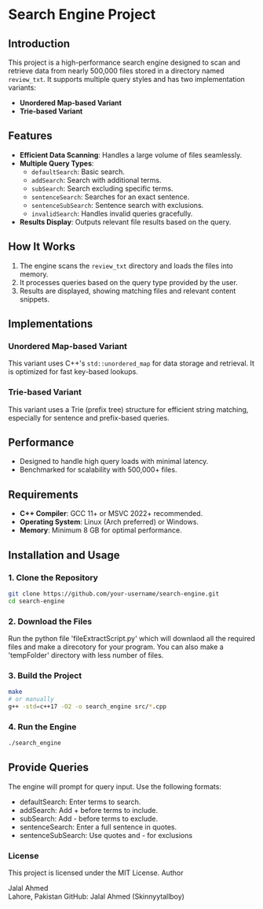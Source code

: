 # Search Engine Project  

## Introduction  
This project is a high-performance search engine designed to scan and retrieve data from nearly 500,000 files stored in a directory named `review_txt`. It supports multiple query styles and has two implementation variants:
- **Unordered Map-based Variant**
- **Trie-based Variant**

## Features  
- **Efficient Data Scanning**: Handles a large volume of files seamlessly.  
- **Multiple Query Types**:
  - `defaultSearch`: Basic search.  
  - `addSearch`: Search with additional terms.  
  - `subSearch`: Search excluding specific terms.  
  - `sentenceSearch`: Searches for an exact sentence.  
  - `sentenceSubSearch`: Sentence search with exclusions.  
  - `invalidSearch`: Handles invalid queries gracefully.  
- **Results Display**: Outputs relevant file results based on the query.


## How It Works  
1. The engine scans the `review_txt` directory and loads the files into memory.  
2. It processes queries based on the query type provided by the user.  
3. Results are displayed, showing matching files and relevant content snippets.  

## Implementations  
### **Unordered Map-based Variant**  
This variant uses C++'s `std::unordered_map` for data storage and retrieval. It is optimized for fast key-based lookups.  

### **Trie-based Variant**  
This variant uses a Trie (prefix tree) structure for efficient string matching, especially for sentence and prefix-based queries.  

## Performance  
- Designed to handle high query loads with minimal latency.  
- Benchmarked for scalability with 500,000+ files.  

## Requirements  
- **C++ Compiler**: GCC 11+ or MSVC 2022+ recommended.  
- **Operating System**: Linux (Arch preferred) or Windows.  
- **Memory**: Minimum 8 GB for optimal performance.  

## Installation and Usage  
### **1. Clone the Repository**  
```bash  
git clone https://github.com/your-username/search-engine.git
cd search-engine 
```
### **2. Download the Files**
Run the python file 'fileExtractScript.py' which will downlaod all the required files and make a direcotory for your program. You can also make a 'tempFolder' directory with less number of files.
### **3. Build the Project**
```bash
make  
# or manually  
g++ -std=c++17 -O2 -o search_engine src/*.cpp  
```
### **4.  Run the Engine**
```bash
./search_engine  
```

## Provide Queries
The engine will prompt for query input. Use the following formats:
-    defaultSearch: Enter terms to search.
-    addSearch: Add + before terms to include.
-    subSearch: Add - before terms to exclude.
-    sentenceSearch: Enter a full sentence in quotes.
-    sentenceSubSearch: Use quotes and - for exclusions

### License
This project is licensed under the MIT License.
Author

Jalal Ahmed  
Lahore, Pakistan
GitHub: Jalal Ahmed (Skinnyytallboy)
